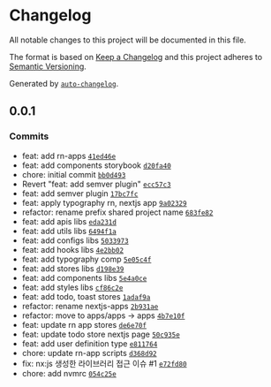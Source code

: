 # Changelog

All notable changes to this project will be documented in this file.

The format is based on [Keep a Changelog](https://keepachangelog.com/en/1.0.0/)
and this project adheres to [Semantic Versioning](https://semver.org/spec/v2.0.0.html).

Generated by [`auto-changelog`](https://github.com/CookPete/auto-changelog).

## 0.0.1

### Commits

- feat: add rn-apps [`41ed46e`](https://github.com/BoBeenLee/nx-react-code-sharing/commit/41ed46eb42621ebab5f75954fb4d99a14c3338bb)
- feat: add components storybook [`d20fa40`](https://github.com/BoBeenLee/nx-react-code-sharing/commit/d20fa4092cb00f28911906190f0462afea4feebc)
- chore: initial commit [`bb0d493`](https://github.com/BoBeenLee/nx-react-code-sharing/commit/bb0d4936e26de5df68c3844ce44a8ce8176a90e7)
- Revert "feat: add semver plugin" [`ecc57c3`](https://github.com/BoBeenLee/nx-react-code-sharing/commit/ecc57c378e9e83f51fda37c56140babcd1806cea)
- feat: add semver plugin [`17bc7fc`](https://github.com/BoBeenLee/nx-react-code-sharing/commit/17bc7fc79129283d5a1a36c653e6006939a42dbc)
- feat: apply typography rn, nextjs app [`9a02329`](https://github.com/BoBeenLee/nx-react-code-sharing/commit/9a02329ecca66fbd20b291d7762045c6d63abd87)
- refactor: rename prefix shared project name [`683fe82`](https://github.com/BoBeenLee/nx-react-code-sharing/commit/683fe821d9a6fb479ccde4d7b1bd63b7f20fbe5e)
- feat: add apis libs [`eda231d`](https://github.com/BoBeenLee/nx-react-code-sharing/commit/eda231dda9e2cb5ceff2483d07189bc7ae110d38)
- feat: add utils libs [`6494f1a`](https://github.com/BoBeenLee/nx-react-code-sharing/commit/6494f1afec79dda4ea6675155ff1384fae6f0605)
- feat: add configs libs [`5033973`](https://github.com/BoBeenLee/nx-react-code-sharing/commit/5033973aeef47d159129c733026a40ea30589c41)
- feat: add hooks libs [`4e2bb02`](https://github.com/BoBeenLee/nx-react-code-sharing/commit/4e2bb028f2d87f5ece97c45d84aaf326590742c9)
- feat: add typography comp [`5e05c4f`](https://github.com/BoBeenLee/nx-react-code-sharing/commit/5e05c4fdf5b378d08bd0fdc51a311fe9e4c1f63c)
- feat: add stores libs [`d198e39`](https://github.com/BoBeenLee/nx-react-code-sharing/commit/d198e39dfef090f5fa83defcbf1ab6c91f871b99)
- feat: add components libs [`5e4a0ce`](https://github.com/BoBeenLee/nx-react-code-sharing/commit/5e4a0ce86027ff6e1f3ee867041aacb1cae1caad)
- feat: add styles libs [`cf86c2e`](https://github.com/BoBeenLee/nx-react-code-sharing/commit/cf86c2e73be5109330671f8748ea0529ce5109dc)
- feat: add todo, toast stores [`1adaf9a`](https://github.com/BoBeenLee/nx-react-code-sharing/commit/1adaf9a3a96e5222878994b062f2af015b041613)
- refactor: rename nextjs-apps [`2b931ae`](https://github.com/BoBeenLee/nx-react-code-sharing/commit/2b931ae40babb7e8317919df9c5cdcd15be1f1b9)
- refactor: move to apps/apps -&gt; apps [`4b7e10f`](https://github.com/BoBeenLee/nx-react-code-sharing/commit/4b7e10ff0970aae297668ceeb6a43dac8e30d0f0)
- feat: update rn app stores [`de6e70f`](https://github.com/BoBeenLee/nx-react-code-sharing/commit/de6e70f33d9e8357322f534315065402451a46e1)
- feat: update todo store nextjs page [`50c935e`](https://github.com/BoBeenLee/nx-react-code-sharing/commit/50c935e76c0c6a5d34c5f165aa91a1475f63f7f6)
- feat: add user definition type [`e811764`](https://github.com/BoBeenLee/nx-react-code-sharing/commit/e811764424bdbd5ff493f9508d86a6ab0d7fa88f)
- chore: update rn-app scripts [`d368d92`](https://github.com/BoBeenLee/nx-react-code-sharing/commit/d368d92c71021b248ef50cbd576d190ffdd4fd6a)
- fix: nx:js 생성한 라이브러리 접근 이슈 #1 [`e72fd80`](https://github.com/BoBeenLee/nx-react-code-sharing/commit/e72fd8087249b197898f562ff9de433f26eb5167)
- chore: add nvmrc [`054c25e`](https://github.com/BoBeenLee/nx-react-code-sharing/commit/054c25ee1a16a34f7b3f279c481b83604f691d1a)
